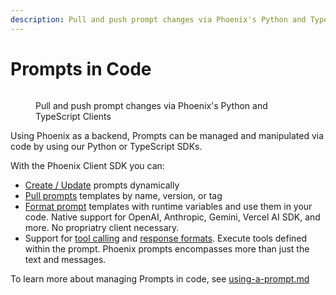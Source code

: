 ```yaml
---
description: Pull and push prompt changes via Phoenix's Python and TypeScript Clients
---
```


# Prompts in Code

<figure><img src="https://storage.googleapis.com/arize-phoenix-assets/assets/images/prompts_in_code.png" alt=""><figcaption><p>Pull and push prompt changes via Phoenix's Python and TypeScript Clients</p></figcaption></figure>

Using Phoenix as a backend, Prompts can be managed and manipulated via code by using our Python or TypeScript SDKs.

With the Phoenix Client SDK you can:

* [Create / Update](../how-to-prompts/create-a-prompt.md#using-the-phoenix-client) prompts dynamically
* [Pull prompts](../how-to-prompts/using-a-prompt.md) templates by name, version, or tag
* [Format prompt](../how-to-prompts/using-a-prompt.md#using-a-prompt) templates with runtime variables and use them in your code.  Native support for OpenAI, Anthropic, Gemini, Vercel AI SDK, and more. No propriatry client necessary.
* Support for [tool calling](https://app.gitbook.com/s/fqGNxHHFrgwnCxgUBNsJ/prompt-engineering/prompts-concepts#tools) and [response formats](https://app.gitbook.com/s/fqGNxHHFrgwnCxgUBNsJ/prompt-engineering/prompts-concepts#response-format). Execute tools defined within the prompt. Phoenix prompts encompasses more than just the text and messages.

To learn more about managing Prompts in code, see [using-a-prompt.md](../how-to-prompts/using-a-prompt.md "mention")
